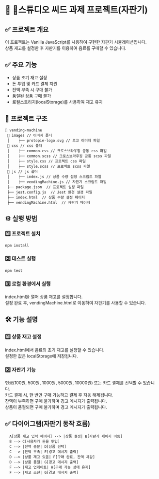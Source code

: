 # 📌 스튜디오 씨드 과제 프로젝트(자판기)

## ✅ 프로젝트 개요
이 프로젝트는 Vanilla JavaScript를 사용하여 구현한 자판기 시뮬레이션입니다.  
상품 재고를 설정한 후 자판기를 이용하여 음료를 구매할 수 있습니다.  

## ✅ 주요 기능
- 상품 초기 재고 설정
- 돈 투입 및 카드 결제 지원
- 잔액 부족 시 구매 불가
- 품절된 상품 구매 불가
- 로컬스토리지(localStorage)를 사용하여 재고 유지

## 📂 프로젝트 구조
````
📂 vending-machine
 📂 images // 이미지 폴더
 │    ├── protopie-logo.svg // 로고 이미지 파일
 📂 css // css 폴더
 │    ├── common.css // 크로스브라우징 공통 css 파일
 │    ├── common.scss // 크로스브라우징 공통 scss 파일
 │    ├── style.css // 프로젝트 css 파일
 │    ├── style.scss // 프로젝트 scss 파일
 📂 js // js 폴더
 │    ├── index.js // 상품 수량 설정 스크립트 파일
 │    ├── vendingMachine.js // 자판기 스크립트 파일
 ├── package.json  // 프로젝트 설정 파일
 ├── jest.config.js  // Jest 환경 설정 파일
 ├── index.html  // 상품 수량 설정 페이지
 ├── vendingMachine.html  // 자판기 페이지
````

## ⚙️ 실행 방법
### 1️⃣ 프로젝트 설치
```
npm install
```

### 2️⃣ 테스트 실행
```
npm test
```

### 3️⃣ 로컬 환경에서 실행
index.html을 열어 상품 재고를 설정합니다.  
설정 완료 후, vendingMachine.html로 이동하여 자판기를 사용할 수 있습니다.

## 🛠 기능 설명
### 1️⃣ 상품 재고 설정
index.html에서 음료의 초기 재고를 설정할 수 있습니다.  
설정한 값은 localStorage에 저장됩니다.

### 2️⃣ 자판기 기능
현금(100원, 500원, 1000원, 5000원, 10000원) 또는 카드 결제를 선택할 수 있습니다.  
카드 결제 시, 한 번만 구매 가능하고 결제 후 자동 해제됩니다.  
잔액이 부족하면 구매 불가하며 경고 메시지가 출력됩니다.  
상품이 품절되면 구매 불가하며 경고 메시지가 출력됩니다.

## ✅ 다이어그램(자판기 동작 흐름)

````
  A[상품 재고 입력 페이지] --> |상품 설정| B[자판기 페이지 이동]
  B --> C[사용자가 돈을 투입]
  C --> |잔액 충분| D[상품 선택]
  C --> |잔액 부족| E[경고 메시지 출력]
  D --> |상품 재고 있음| F[구매 완료, 잔액 차감]
  D --> |상품 품절| G[경고 메시지 출력]
  F --> |재고 업데이트| H[구매 가능 상태 유지]
  F --> |재고 소진| G[경고 메시지 출력]
  ````